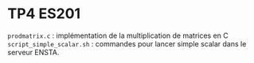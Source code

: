 # TP4 ES201

`prodmatrix.c` : implémentation de la multiplication de matrices en C
`script_simple_scalar.sh` : commandes pour lancer simple scalar dans le serveur ENSTA.